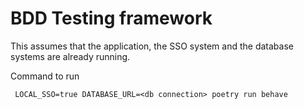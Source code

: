 #  BDD Testing framework
This assumes that the application, the SSO system and the database systems are already running.


Command to run
```shell
 LOCAL_SSO=true DATABASE_URL=<db connection> poetry run behave
```
